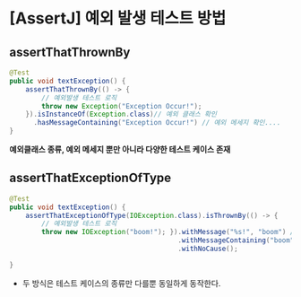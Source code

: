# [AssertJ] 예외 발생 테스트 방법

## assertThatThrownBy
```java
@Test
public void textException() {
    assertThatThrownBy(() -> {
        // 예외발생 테스트 로직 
        throw new Exception("Exception Occur!");
    }).isInstanceOf(Exception.class)// 예외 클래스 확인
      .hasMessageContaining("Exception Occur!") // 예외 메세지 확인....
}
```
__예외클래스 종류, 예외 메세지 뿐만 아니라 다양한 테스트 케이스 존재__

## assertThatExceptionOfType
```java
@Test
public void textException() {
    assertThatExceptionOfType(IOException.class).isThrownBy(() -> { 
        // 예외발생 테스트 로직 
        throw new IOException("boom!"); }).withMessage("%s!", "boom") // format 형식의 메시지 확인  
                                          .withMessageContaining("boom") // 예외 메세지 포함여부 확인
                                          .withNoCause();

}
```
* 두 방식은 테스트 케이스의 종류만 다를뿐 동일하게 동작한다.